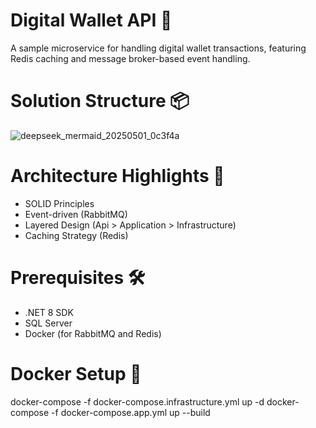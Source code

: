 # Digital Wallet API 🏦
A sample microservice for handling digital wallet transactions, featuring Redis caching and message broker-based event handling.

# Solution Structure 📦
![deepseek_mermaid_20250501_0c3f4a](https://github.com/user-attachments/assets/bed32d7f-d775-4d5a-aa6d-4d011e7483fa)

# Architecture Highlights 🚀
- SOLID Principles
- Event-driven (RabbitMQ)
- Layered Design (Api > Application > Infrastructure)
- Caching Strategy (Redis)

# Prerequisites 🛠️
- .NET 8 SDK
- SQL Server
- Docker (for RabbitMQ and Redis)

# Docker Setup 🐳
docker-compose -f docker-compose.infrastructure.yml up -d
docker-compose -f docker-compose.app.yml up --build
